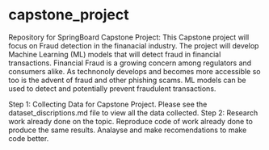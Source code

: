 # capstone_project
Repository for SpringBoard Capstone Project: 
This Capstone project will focus on Fraud detection in the finanacial industry. The project will develop Machine Learning (ML) models that will detect fraud in financial transactions. Financial Fraud is a growing concern among regulators and consumers alike. As technonoly develops and becomes more accessible so too is the advent of fraud and other phishing scams. ML models can be used to detect and potentially prevent fraudulent transactions. 

Step 1: Collecting Data for Capstone Project. Please see the dataset_discriptions.md file to view all the data collected. 
Step 2: Research work already done on the topic. Reproduce code of work already done to produce the same results. Analayse and make recomendations to make code better. 

